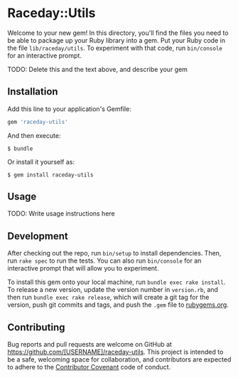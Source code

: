 # Raceday::Utils

Welcome to your new gem! In this directory, you'll find the files you need to be able to package up your Ruby library into a gem. Put your Ruby code in the file `lib/raceday/utils`. To experiment with that code, run `bin/console` for an interactive prompt.

TODO: Delete this and the text above, and describe your gem

## Installation

Add this line to your application's Gemfile:

```ruby
gem 'raceday-utils'
```

And then execute:

    $ bundle

Or install it yourself as:

    $ gem install raceday-utils

## Usage

TODO: Write usage instructions here

## Development

After checking out the repo, run `bin/setup` to install dependencies. Then, run `rake spec` to run the tests. You can also run `bin/console` for an interactive prompt that will allow you to experiment.

To install this gem onto your local machine, run `bundle exec rake install`. To release a new version, update the version number in `version.rb`, and then run `bundle exec rake release`, which will create a git tag for the version, push git commits and tags, and push the `.gem` file to [rubygems.org](https://rubygems.org).

## Contributing

Bug reports and pull requests are welcome on GitHub at https://github.com/[USERNAME]/raceday-utils. This project is intended to be a safe, welcoming space for collaboration, and contributors are expected to adhere to the [Contributor Covenant](contributor-covenant.org) code of conduct.
